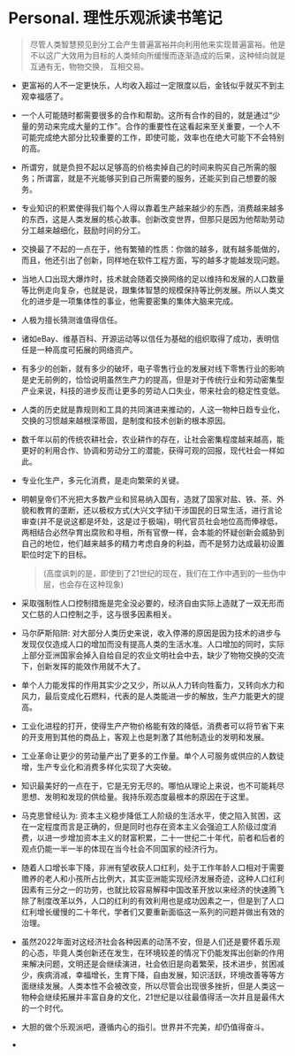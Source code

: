 # Personal. 理性乐观派读书笔记

> 尽管人类智慧预见到分工会产生普遍富裕并向利用他来实现普遍富裕。他是不以这广大效用为目标的人类倾向所缓慢而逐渐造成的后果，这种倾向就是互通有无，物物交换， 互相交易。

- 更富裕的人不一定更快乐，人均收入超过一定限度以后，金钱似乎就买不到主观幸福感了。

- 一个人可能随时都需要很多的合作和帮助。这所有合作的目的，就是通过“少量的劳动来完成大量的工作”。合作的重要性在这看起来至关重要，一个人不可能完成绝大部分比较重要的工作，即使可能，效率也在绝大可能下不会特别的高。

- 所谓穷，就是负担不起以足够高的价格卖掉自己的时间来购买自己所需的服务；所谓富，就是不光能够买到自己所需要的服务，还能买到自己想要的服务。

- 专业知识的积累使得我们每个人得以靠着生产越来越少的东西，消费越来越多的东西，这是人类发展的核心故事。创新改变世界，但那只是因为他帮助劳动分工越来越细化，鼓励时间的分工。

- 交换最了不起的一点在于，他有繁殖的性质：你做的越多，就有越多能做的，而且，他还引出了创新，同样地在软件工程方面，写的越多才能越发现问题。

- 当地人口出现大爆炸时，技术就会随着交换网络的足以维持和发展的人口数量等比例走向复杂，也就是说，跟集体智慧的规模保持等比例发展。所以人类文化的进步是一项集体性的事业，他需要密集的集体大脑来完成。

- 人极为擅长猜测谁值得信任。

- 诸如eBay、维基百科、开源运动等以信任为基础的组织取得了成功，表明信任是一种高度可拓展的网络资产。

- 有多少的创新，就有多少的破坏，电子零售行业的发展对线下零售行业的影响是史无前例的，恰恰说明虽然生产力的提高，但是对于传统行业和劳动密集型产业来说，科技的进步反而让更多的劳动人口失业，带来社会的稳定性变低。

- 人类的历史就是靠规则和工具的共同演进来推动的，人这一物种日趋专业化，交换的习惯越来越根深蒂固，是制度和技术创新的根本原因。

- 数千年以前的传统农耕社会，农业耕作的存在，让社会密集程度越来越高，能更好的利用合作、协调和劳动分工的潜能，获得可观的回报，现代社会一样如此。

- 专业化生产，多元化消费，是走向繁荣的关键。

- 明朝皇帝们不光把大多数产业和贸易纳入国有，造就了国家对盐、铁、茶、外貌和教育的垄断，还以极权方式(大兴文字狱)干涉国民的日常生活，进行言论审查(并不是说这都是坏处，这是过于极端)，明代官员社会地位高而俸禄低，两相结合必然孕育出腐败和寻租，所有官僚一样，会本能的怀疑创新会威胁到自己的地位，他们越来越多的精力考虑自身的利益，而不是努力达成最初设置职位时定下的目标。
  
  > (高度讽刺的是，即使到了21世纪的现在，我们在工作中遇到的一些伪中层，也会存在这种现象)

- 采取强制性人口控制措施是完全没必要的，经济自由实际上造就了一双无形而又仁慈的人口控制之手，这与很多因素相关。

- 马尔萨斯陷阱: 对大部分人类历史来说，收入停滞的原因是因为技术的进步与发现仅仅造成人口的增加而没有提高人类的生活水准。人口增加的同时，实际上部分亚洲国家会掉入自给自足的农业文明社会中去，缺少了物物交换的交流下，创新发挥的能效作用就不大了。

- 单个人力能发挥的作用其实少之又少，所以从人力转向牲畜力，又转向水力和风力，最后变成化石燃料，代表的是人类能进一步的解放，生产力能更大的提高。

- 工业化进程的打开，使得生产产物价格能有效的降低，消费者可以将节省下来的开支用到其他的商品上，客观上也是刺激了其他制造业的发明和发展。

- 工业革命让更少的劳动量产出了更多的工作量。单个人可服务或供应的人数徒增，生产专业化和消费多样化实现了大突破。

- 知识最美好的一点在于，它是无穷无尽的。哪怕从理论上来说，也不可能耗尽思想、发明和发现的供给量。我持乐观态度最根本的原因在于这里。

- 马克思曾经认为: 资本主义稳步降低工人阶级的生活水平，使之陷入贫困，这在一定程度而言是正确的，但是同时也存在资本主义会强迫工人阶级过度消费，以进一步增加资本主义的财富积累，二十一世纪二十年代，前者和后者的观点仍能一半一半的体现在当今社会不同国家的经济行为。

- 随着人口增长率下降，非洲有望收获人口红利，处于工作年龄人口相对于需要赡养的老人和小孩所占比例大，其实亚洲能实现经济发展奇迹，这种人口红利因素有三分之一的功劳，也就比较容易解释中国改革开放以来经济的快速腾飞除了制度改革以外，人口的红利的有效利用也是成功因素之一，但是到了人口红利增长缓慢的二十年代，学者们又要重新面临这一系列的问题并做出有效的治理。

- 虽然2022年面对这经济社会各种因素的动荡不安，但是人们还是要怀着乐观的心态，毕竟人类创新还在发生，在环境较差的情况下仍能发挥出创新的作用来解决问题，文明还是会继续演进，社会依旧是向着繁荣，技术进步，贫困减少，疾病消减，幸福增长，生育下降，自由发展，知识活跃，环境改善等等方面继续发展。人类本性不会被改变，所以尽管会出现很多挫折，但是人类这一物种会继续拓展并丰富自身的文化，21世纪是以往最值得活一次并且是最伟大的一个时代。

- 大胆的做个乐观派吧，遵循内心的指引。世界并不完美，却仍值得奋斗。

-
